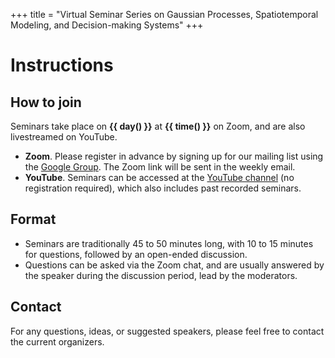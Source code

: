+++
title = "Virtual Seminar Series on Gaussian Processes, Spatiotemporal Modeling, and Decision-making Systems"
+++

# Instructions

## How to join

Seminars take place on **{{ day() }}** at **{{ time() }}** on Zoom, and are also livestreamed on YouTube.

- **Zoom**. Please register in advance by signing up for our mailing list using the [Google Group](/__deprecated__registration). The Zoom link will be sent in the weekly email.
- **YouTube**. Seminars can be accessed at the [YouTube channel](/__deprecated__youtube) (no registration required), which also includes past recorded seminars.

## Format 

- Seminars are traditionally 45 to 50 minutes long, with 10 to 15 minutes for questions, followed by an open-ended discussion. 
- Questions can be asked via the Zoom chat, and are usually answered by the speaker during the discussion period, lead by the moderators.

## Contact

For any questions, ideas, or suggested speakers, please feel free to contact the current organizers.